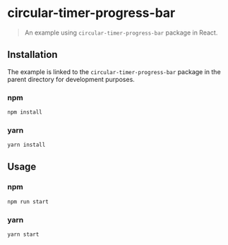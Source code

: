 # circular-timer-progress-bar

> An example using `circular-timer-progress-bar` package in React.

## Installation

The example is linked to the `circular-timer-progress-bar` package in the parent directory for development purposes.

### npm

```bash
npm install
```

### yarn

```bash
yarn install
```

## Usage

### npm

```bash
npm run start
```

### yarn

```bash
yarn start
```
